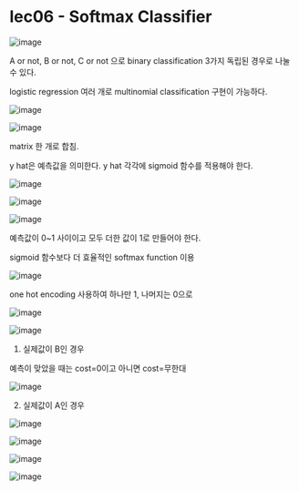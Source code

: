 # lec06 - Softmax Classifier

![image](https://user-images.githubusercontent.com/55024771/103802649-cf66cc00-5092-11eb-88d1-3982a805ed42.png)

A or not, B or not, C or not 으로 binary classification 3가지 독립된 경우로 나눌 수 있다.

logistic regression 여러 개로 multinomial classification 구현이 가능하다. 

![image](https://user-images.githubusercontent.com/55024771/103802724-eb6a6d80-5092-11eb-91cf-0da9c92a36e5.png)

![image](https://user-images.githubusercontent.com/55024771/103802836-1b197580-5093-11eb-9506-83810893872a.png)

matrix 한 개로 합침.

y hat은 예측값을 의미한다. y hat 각각에 sigmoid 함수를 적용해야 한다.

![image](https://user-images.githubusercontent.com/55024771/103803014-5320b880-5093-11eb-9ed3-ce375db6376d.png)

![image](https://user-images.githubusercontent.com/55024771/103803466-f4a80a00-5093-11eb-8c4f-17159d99f864.png)

![image](https://user-images.githubusercontent.com/55024771/103803560-130e0580-5094-11eb-9d2d-aae6e1e3424e.png)

예측값이 0~1 사이이고 모두 더한 값이 1로 만들어야 한다.

sigmoid 함수보다 더 효율적인 softmax function 이용

![image](https://user-images.githubusercontent.com/55024771/103803804-6ed88e80-5094-11eb-8f7d-6171bb54a3f8.png)

one hot encoding 사용하여 하나만 1, 나머지는 0으로

![image](https://user-images.githubusercontent.com/55024771/103803887-9596c500-5094-11eb-9cdb-7b403a2c3872.png)

![image](https://user-images.githubusercontent.com/55024771/103803989-bced9200-5094-11eb-848c-5cf37de431fa.png)

1. 실제값이 B인 경우

예측이 맞았을 때는 cost=0이고 아니면 cost=무한대

![image](https://user-images.githubusercontent.com/55024771/103804324-43a26f00-5095-11eb-92ac-2dcb381fb0b1.png)

2. 실제값이 A인 경우

![image](https://user-images.githubusercontent.com/55024771/103804514-97ad5380-5095-11eb-8094-b5e551410368.png)

![image](https://user-images.githubusercontent.com/55024771/103804712-e0fda300-5095-11eb-8f9b-92c56d6a0864.png)



![image](https://user-images.githubusercontent.com/55024771/103804818-07bbd980-5096-11eb-90db-7dc02d12053d.png)

![image](https://user-images.githubusercontent.com/55024771/103804945-35a11e00-5096-11eb-9801-2a78d9f66de7.png)
